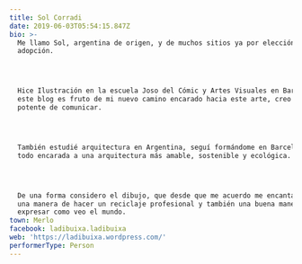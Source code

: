 ```yaml
---
title: Sol Corradi
date: 2019-06-03T05:54:15.847Z
bio: >-
  Me llamo Sol, argentina de origen, y de muchos sitios ya por elección y
  adopción.




  Hice Ilustración en la escuela Joso del Cómic y Artes Visuales en Barcelona y
  este blog es fruto de mi nuevo camino encarado hacia este arte, creo una forma
  potente de comunicar.




  También estudié arquitectura en Argentina, seguí formándome en Barcelona sobre
  todo encarada a una arquitectura más amable, sostenible y ecológica.




  De una forma considero el dibujo, que desde que me acuerdo me encanta, como
  una manera de hacer un reciclaje profesional y también una buena manera de
  expresar como veo el mundo.
town: Merlo
facebook: ladibuixa.ladibuixa
web: 'https://ladibuixa.wordpress.com/'
performerType: Person
---
```


